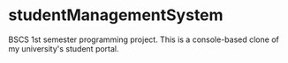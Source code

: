 # studentManagementSystem
BSCS 1st semester programming project. This is a console-based clone of my university's student portal.
